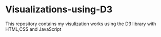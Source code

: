 # Visualizations-using-D3 # 
 This repository contains my visulization works using the D3 library with HTML,CSS and JavaScript 
